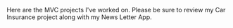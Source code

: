 Here are the MVC projects I've worked on. Please be sure to review my Car Insurance project along with my News Letter App.
